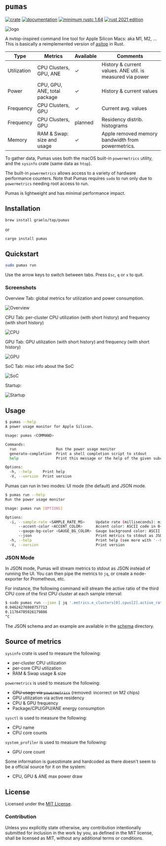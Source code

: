 # `pumas`

[![crate](https://img.shields.io/crates/v/pumas.svg)](https://crates.io/crates/pumas)
[![documentation](https://docs.rs/pumas/badge.svg)](https://docs.rs/pumas)
[![minimum rustc 1.64](https://img.shields.io/badge/rustc-1.64+-red.svg)](https://rust-lang.github.io/rfcs/2495-min-rust-version.html)
[![rust 2021 edition](https://img.shields.io/badge/edition-2021-blue.svg)](https://doc.rust-lang.org/edition-guide/rust-2021/index.html)
<!-- [![build status](https://github.com/graelo/pumas/actions/workflows/essentials.yml/badge.svg)](https://github.com/graelo/pumas/actions/workflows/essentials.yml) -->

![logo](./images/pumas-logo.svg)

<!-- cargo-sync-readme start -->

A nvtop-inspired command line tool for Apple Silicon Macs: aka M1, M2, ... This is basically a
reimplemented version of [asitop] in Rust.

| Type        | Metrics                      | Available | Comments                                                  |
| ---         | ---                          | ---       | ---                                                       |
| Utilization | CPU Clusters, GPU, ANE       | ✓         | History & current values. ANE util. is measured via power |
| Power       | CPU, GPU, ANE, total package | ✓         | History & current values                                  |
| Frequency   | CPU Clusters, GPU            | ✓         | Current avg. values                                       |
| Frequency   | CPU Clusters, GPU            | planned   | Residency distrib. histograms                             |
| Memory      | RAM & Swap: size and usage   | ✓         | Apple removed memory bandwidth from powermetrics.         |

To gather data, Pumas uses both the macOS built-in `powermetrics` utility, and the `sysinfo`
crate (same data as `htop`).

The built-in `powermetrics` allows access to a variety of hardware performance counters. Note
that Pumas requires `sudo` to run only due to `powermetrics` needing root access to run.

Pumas is lightweight and has minimal performance impact.

## Installation

```sh
brew install graelo/tap/pumas
```

or

```sh
cargo install pumas
```

## Quickstart

```sh
sudo pumas run
```

Use the arrow keys to switch between tabs. Press `Esc`, `q` or `x` to quit.

### Screenshots

Overview Tab: global metrics for utilization and power consumption.

![Overview](./images/screenshot-overview.png)

CPU Tab: per-cluster CPU utilization (with short history) and frequency
(with short history)

![CPU](./images/screenshot-cpu.png)

GPU Tab: GPU utilization (with short history) and frequency
(with short history)

![GPU](./images/screenshot-gpu.png)

SoC Tab: misc info about the SoC

![SoC](./images/screenshot-soc.png)

Startup:

![Startup](./images/screenshot-startup.png)

## Usage

```sh
$ pumas --help
A power usage monitor for Apple Silicon.

Usage: pumas <COMMAND>

Commands:
  run                  Run the power usage monitor
  generate-completion  Print a shell completion script to stdout
  help                 Print this message or the help of the given subcommand(s)

Options:
  -h, --help     Print help
  -V, --version  Print version
```

Pumas can run in two modes: UI mode (the default) and JSON mode.

```sh
$ pumas run --help
Run the power usage monitor

Usage: pumas run [OPTIONS]

Options:
  -i, --sample-rate <SAMPLE_RATE_MS>     Update rate (milliseconds): min: 100 [default: 1000]
      --accent-color <ACCENT_COLOR>      Accent color: ASCII code in 0~255 [default: 2]
      --gauge-bg-color <GAUGE_BG_COLOR>  Gauge background color: ASCII code in 0~255 [default: 7]
      --json                             Print metrics to stdout as JSON instead of running the UI
  -h, --help                             Print help (see more with '--help')
  -V, --version                          Print version
```

### JSON Mode

In JSON mode, Pumas will stream metrics to stdout as JSON instead of running the UI. You can
then pipe the metrics to `jq`, or create a node-exporter for Prometheus, etc.

For instance, the following command will stream the active ratio of the third CPU core of the
first CPU cluster at each sample interval:

```sh
$ sudo pumas run --json | jq '.metrics.e_clusters[0].cpus[2].active_ratio'
0.04624276980757713
0.11764705926179886
^C
```

The JSON schema and an example are available in the [schema](./schema) directory.

## Source of metrics

`sysinfo` crate is used to measure the following:

- per-cluster CPU utilization
- per-core CPU utilization
- RAM & Swap usage & size

`powermetrics` is used to measure the following:

- ~~CPU usage via `powermetrics`~~ (removed: incorrect on M2 chips)
- GPU utilization via active residency
- CPU & GPU frequency
- Package/CPU/GPU/ANE energy consumption

`sysctl` is used to measure the following:

- CPU name
- CPU core counts

`system_profiler` is used to measure the following:

- GPU core count

Some information is guesstimate and hardcoded as there doesn't seem to be a official source for
it on the system:

- CPU, GPU & ANE max power draw

## License

Licensed under the [MIT License].

### Contribution

Unless you explicitly state otherwise, any contribution intentionally submitted
for inclusion in the work by you, as defined in the MIT license, shall
be licensed as MIT, without any additional terms or conditions.

[MIT license]: http://opensource.org/licenses/MIT
[asitop]: https://github.com/tlkh/asitop

<!-- cargo-sync-readme end -->
